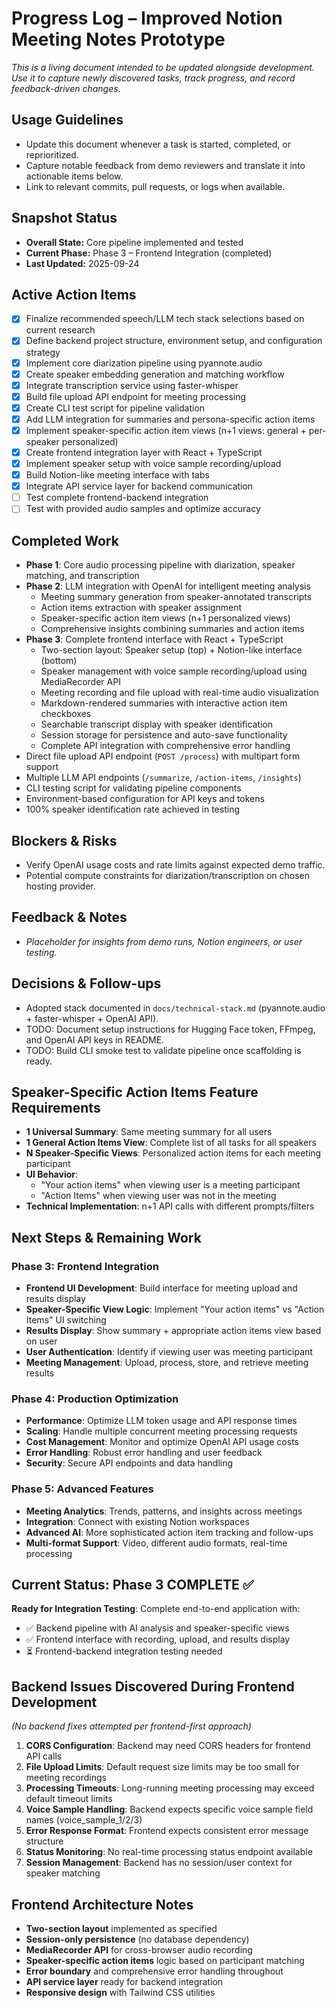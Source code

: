 # Progress Log – Improved Notion Meeting Notes Prototype

_This is a living document intended to be updated alongside development. Use it to capture newly discovered tasks, track progress, and record feedback-driven changes._

## Usage Guidelines
- Update this document whenever a task is started, completed, or reprioritized.
- Capture notable feedback from demo reviewers and translate it into actionable items below.
- Link to relevant commits, pull requests, or logs when available.

## Snapshot Status
- **Overall State:** Core pipeline implemented and tested
- **Current Phase:** Phase 3 – Frontend Integration (completed)
- **Last Updated:** 2025-09-24

## Active Action Items
- [x] Finalize recommended speech/LLM tech stack selections based on current research
- [x] Define backend project structure, environment setup, and configuration strategy
- [x] Implement core diarization pipeline using pyannote.audio
- [x] Create speaker embedding generation and matching workflow
- [x] Integrate transcription service using faster-whisper
- [x] Build file upload API endpoint for meeting processing
- [x] Create CLI test script for pipeline validation
- [x] Add LLM integration for summaries and persona-specific action items
- [x] Implement speaker-specific action item views (n+1 views: general + per-speaker personalized)
- [x] Create frontend integration layer with React + TypeScript
- [x] Implement speaker setup with voice sample recording/upload
- [x] Build Notion-like meeting interface with tabs
- [x] Integrate API service layer for backend communication
- [ ] Test complete frontend-backend integration
- [ ] Test with provided audio samples and optimize accuracy

## Completed Work
- **Phase 1**: Core audio processing pipeline with diarization, speaker matching, and transcription
- **Phase 2**: LLM integration with OpenAI for intelligent meeting analysis
  - Meeting summary generation from speaker-annotated transcripts
  - Action items extraction with speaker assignment
  - Speaker-specific action item views (n+1 personalized views)
  - Comprehensive insights combining summaries and action items
- **Phase 3**: Complete frontend interface with React + TypeScript
  - Two-section layout: Speaker setup (top) + Notion-like interface (bottom)
  - Speaker management with voice sample recording/upload using MediaRecorder API
  - Meeting recording and file upload with real-time audio visualization
  - Markdown-rendered summaries with interactive action item checkboxes
  - Searchable transcript display with speaker identification
  - Session storage for persistence and auto-save functionality
  - Complete API integration with comprehensive error handling
- Direct file upload API endpoint (`POST /process`) with multipart form support
- Multiple LLM API endpoints (`/summarize`, `/action-items`, `/insights`)
- CLI testing script for validating pipeline components
- Environment-based configuration for API keys and tokens
- 100% speaker identification rate achieved in testing

## Blockers & Risks
- Verify OpenAI usage costs and rate limits against expected demo traffic.
- Potential compute constraints for diarization/transcription on chosen hosting provider.

## Feedback & Notes
- _Placeholder for insights from demo runs, Notion engineers, or user testing._

## Decisions & Follow-ups
- Adopted stack documented in `docs/technical-stack.md` (pyannote.audio + faster-whisper + OpenAI API).
- TODO: Document setup instructions for Hugging Face token, FFmpeg, and OpenAI API keys in README.
- TODO: Build CLI smoke test to validate pipeline once scaffolding is ready.

## Speaker-Specific Action Items Feature Requirements
- **1 Universal Summary**: Same meeting summary for all users
- **1 General Action Items View**: Complete list of all tasks for all speakers
- **N Speaker-Specific Views**: Personalized action items for each meeting participant
- **UI Behavior**:
  - "Your action items" when viewing user is a meeting participant
  - "Action Items" when viewing user was not in the meeting
- **Technical Implementation**: n+1 API calls with different prompts/filters

## Next Steps & Remaining Work

### **Phase 3: Frontend Integration**
- **Frontend UI Development**: Build interface for meeting upload and results display
- **Speaker-Specific View Logic**: Implement "Your action items" vs "Action Items" UI switching
- **Results Display**: Show summary + appropriate action items view based on user
- **User Authentication**: Identify if viewing user was meeting participant
- **Meeting Management**: Upload, process, store, and retrieve meeting results

### **Phase 4: Production Optimization**
- **Performance**: Optimize LLM token usage and API response times
- **Scaling**: Handle multiple concurrent meeting processing requests
- **Cost Management**: Monitor and optimize OpenAI API usage costs
- **Error Handling**: Robust error handling and user feedback
- **Security**: Secure API endpoints and data handling

### **Phase 5: Advanced Features**
- **Meeting Analytics**: Trends, patterns, and insights across meetings
- **Integration**: Connect with existing Notion workspaces
- **Advanced AI**: More sophisticated action item tracking and follow-ups
- **Multi-format Support**: Video, different audio formats, real-time processing

## Current Status: Phase 3 COMPLETE ✅
**Ready for Integration Testing**: Complete end-to-end application with:
- ✅ Backend pipeline with AI analysis and speaker-specific views
- ✅ Frontend interface with recording, upload, and results display
- ⏳ Frontend-backend integration testing needed

## Backend Issues Discovered During Frontend Development
_(No backend fixes attempted per frontend-first approach)_

1. **CORS Configuration**: Backend may need CORS headers for frontend API calls
2. **File Upload Limits**: Default request size limits may be too small for meeting recordings
3. **Processing Timeouts**: Long-running meeting processing may exceed default timeout limits
4. **Voice Sample Handling**: Backend expects specific voice sample field names (voice_sample_1/2/3)
5. **Error Response Format**: Frontend expects consistent error message structure
6. **Status Monitoring**: No real-time processing status endpoint available
7. **Session Management**: Backend has no session/user context for speaker matching

## Frontend Architecture Notes
- **Two-section layout** implemented as specified
- **Session-only persistence** (no database dependency)
- **MediaRecorder API** for cross-browser audio recording
- **Speaker-specific action items** logic based on participant matching
- **Error boundary** and comprehensive error handling throughout
- **API service layer** ready for backend integration
- **Responsive design** with Tailwind CSS utilities
